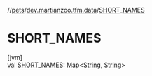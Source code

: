 //[pets](../../index.md)/[dev.martianzoo.tfm.data](index.md)/[SHORT_NAMES](-s-h-o-r-t_-n-a-m-e-s.md)

# SHORT_NAMES

[jvm]\
val [SHORT_NAMES](-s-h-o-r-t_-n-a-m-e-s.md): [Map](https://kotlinlang.org/api/latest/jvm/stdlib/kotlin.collections/-map/index.html)&lt;[String](https://kotlinlang.org/api/latest/jvm/stdlib/kotlin/-string/index.html), [String](https://kotlinlang.org/api/latest/jvm/stdlib/kotlin/-string/index.html)&gt;
